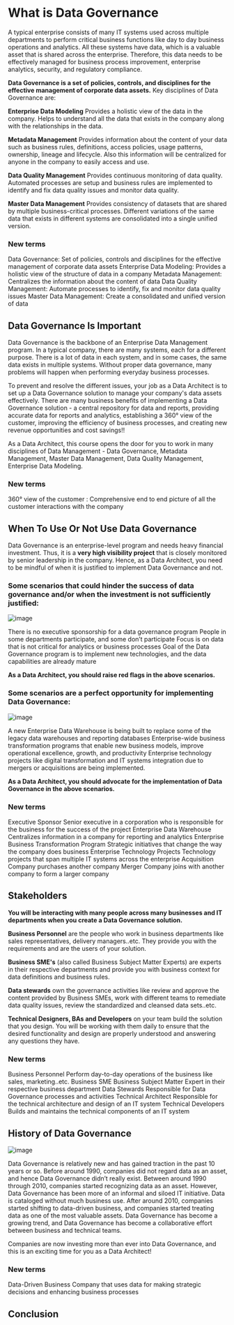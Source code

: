 # What is Data Governance

A typical enterprise consists of many IT systems used across multiple departments to perform critical business functions like day to day business operations and analytics. All these systems have data, which is a valuable asset that is shared across the enterprise. Therefore, this data needs to be effectively managed for business process improvement, enterprise analytics, security, and regulatory compliance.

**Data Governance is a set of policies, controls, and disciplines for the effective management of corporate data assets.**
Key disciplines of Data Governance are:

**Enterprise Data Modeling**
Provides a holistic view of the data in the company. Helps to understand all the data that exists in the company along with the relationships in the data.

**Metadata Management**
Provides information about the content of your data such as business rules, definitions, access policies, usage patterns, ownership, lineage and lifecycle. Also this information will be centralized for anyone in the company to easily access and use.

**Data Quality Management**
Provides continuous monitoring of data quality. Automated processes are setup and business rules are implemented to identify and fix data quality issues and monitor data quality.

**Master Data Management**
Provides consistency of datasets that are shared by multiple business-critical processes. Different variations of the same data that exists in different systems are consolidated into a single unified version.

### New terms
Data Governance: Set of policies, controls and disciplines for the effective management of corporate data assets
Enterprise Data Modeling: Provides a holistic view of the structure of data in a company
Metadata Management: Centralizes the information about the content of data
Data Quality Management: Automate processes to identify, fix and monitor data quality issues
Master Data Management: Create a consolidated and unified version of data

## Data Governance Is Important

Data Governance is the backbone of an Enterprise Data Management program. In a typical company, there are many systems, each for a different purpose. There is a lot of data in each system, and in some cases, the same data exists in multiple systems. Without proper data governance, many problems will happen when performing everyday business processes.

To prevent and resolve the different issues, your job as a Data Architect is to set up a Data Governance solution to manage your company's data assets effectively. There are many business benefits of implementing a Data Governance solution - a central repository for data and reports, providing accurate data for reports and analytics, establishing a 360° view of the customer, improving the efficiency of business processes, and creating new revenue opportunities and cost savings!!

As a Data Architect, this course opens the door for you to work in many disciplines of Data Management - Data Governance, Metadata Management, Master Data Management, Data Quality Management, Enterprise Data Modeling.

### New terms
360° view of the customer : Comprehensive end to end picture of all the customer interactions with the company

## When To Use Or Not Use Data Governance

Data Governance is an enterprise-level program and needs heavy financial investment. Thus, it is a **very high visibility project** that is closely monitored by senior leadership in the company. Hence, as a Data Architect, you need to be mindful of when it is justified to implement Data Governance and not.

### Some scenarios that could hinder the success of data governance and/or when the investment is not sufficiently justified:

![image](https://user-images.githubusercontent.com/68102477/119439086-f5042180-bd64-11eb-8f5c-773a9ace1f58.png)

There is no executive sponsorship for a data governance program
People in some departments participate, and some don’t participate
Focus is on data that is not critical for analytics or business processes
Goal of the Data Governance program is to implement new technologies, and the data capabilities are already mature

**As a Data Architect, you should raise red flags in the above scenarios.**

### Some scenarios are a perfect opportunity for implementing Data Governance:

![image](https://user-images.githubusercontent.com/68102477/119439108-077e5b00-bd65-11eb-95b5-6ce8819fe781.png)

A new Enterprise Data Warehouse is being built to replace some of the legacy data warehouses and reporting databases
Enterprise-wide business transformation programs that enable new business models, improve operational excellence, growth, and productivity
Enterprise technology projects like digital transformation and IT systems integration due to mergers or acquisitions are being implemented.

**As a Data Architect, you should advocate for the implementation of Data Governance in the above scenarios.**

### New terms
Executive Sponsor Senior executive in a corporation who is responsible for the business for the success of the project
Enterprise Data Warehouse Centralizes information in a company for reporting and analytics
Enterprise Business Transformation Program Strategic initiatives that change the way the company does business
Enterprise Technology Projects Technology projects that span multiple IT systems across the enterprise
Acquisition Company purchases another company
Merger Company joins with another company to form a larger company

## Stakeholders

**You will be interacting with many people across many businesses and IT departments when you create a Data Governance solution.**

**Business Personnel** are the people who work in business departments like sales representatives, delivery managers..etc. They provide you with the requirements and are the users of your solution.

**Business SME's** (also called Business Subject Matter Experts) are experts in their respective departments and provide you with business context for data definitions and business rules.

**Data stewards** own the governance activities like review and approve the content provided by Business SMEs, work with different teams to remediate data quality issues, review the standardized and cleansed data sets..etc.

**Technical Designers, BAs and Developers** on your team build the solution that you design. You will be working with them daily to ensure that the desired functionality and design are properly understood and answering any questions they have.

### New terms
Business Personnel Perform day-to-day operations of the business like sales, marketing..etc.
Business SME Business Subject Matter Expert in their respective business department
Data Stewards Responsible for Data Governance processes and activities
Technical Architect Responsible for the technical architecture and design of an IT system
Technical Developers Builds and maintains the technical components of an IT system

## History of Data Governance

![image](https://user-images.githubusercontent.com/68102477/119439288-66dc6b00-bd65-11eb-9e60-099faeb0ea06.png)

Data Governance is relatively new and has gained traction in the past 10 years or so. Before around 1990, companies did not regard data as an asset, and hence Data Governance didn’t really exist. Between around 1990 through 2010, companies started recognizing data as an asset. However, Data Governance has been more of an informal and siloed IT initiative. Data is cataloged without much business use. After around 2010, companies started shifting to data-driven business, and companies started treating data as one of the most valuable assets. Data Governance has become a growing trend, and Data Governance has become a collaborative effort between business and technical teams.

Companies are now investing more than ever into Data Governance, and this is an exciting time for you as a Data Architect!

### New terms
Data-Driven Business Company that uses data for making strategic decisions and enhancing business processes

## Conclusion

